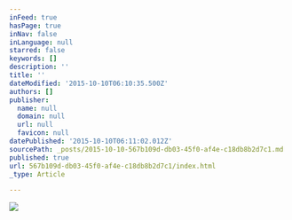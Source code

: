 ```yaml
---
inFeed: true
hasPage: true
inNav: false
inLanguage: null
starred: false
keywords: []
description: ''
title: ''
dateModified: '2015-10-10T06:10:35.500Z'
authors: []
publisher:
  name: null
  domain: null
  url: null
  favicon: null
datePublished: '2015-10-10T06:11:02.012Z'
sourcePath: _posts/2015-10-10-567b109d-db03-45f0-af4e-c18db8b2d7c1.md
published: true
url: 567b109d-db03-45f0-af4e-c18db8b2d7c1/index.html
_type: Article

---
```

![](https://the-grid-user-content.s3-us-west-2.amazonaws.com/fbf25b2f-d479-4d88-b80d-4e1d1daffaf1.jpg)